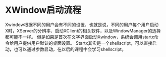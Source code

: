 # XWindow启动流程

Xwindow根据不同的用户会有不同的设置，也就是说，不同的用户每个用户启动X时，XServer的分辨率、启动XClient的相关软件，以及WindowManager的选择都可能不一样。
但是如果是首次在文字界面启动Xwindow，系统会调用startx命令给用户提供用户默认的桌面设置。
Startx其实是一个shellscript，可以直接启动，也可以通过参数启动，在以后的课程中会学习shellscript。
